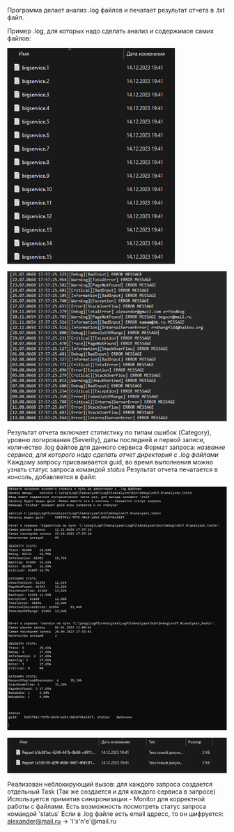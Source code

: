 Программа делает анализ .log файлов и печатает результат отчета в .txt файл.

Пример .log, для которых надо сделать анализ и содержимое самих файлов:

![image](https://github.com/GevrMai/LogFileAnalyzer/blob/master/ImagesReadme/FileExample%20in%20directory.png)


![image](https://github.com/GevrMai/LogFileAnalyzer/blob/master/ImagesReadme/LogsExample%20inside.png)

Результат отчета включает статистику по типам ошибок (Category), уровню логирования (Severity), даты последней и первой записи, количество .log файлов для данного сервиса
Формат запроса: *название сервиса, для которого надо сделать отчет* *директория с .log файлами*
Каждому запросу присваивается guid, во время выполнения можно узнать статус запроса командой *status*
Результат отчета печатается в консоль, добавляется в файл:

![image](https://github.com/GevrMai/LogFileAnalyzer/blob/master/ImagesReadme/Interface.png)


![image](https://github.com/GevrMai/LogFileAnalyzer/blob/master/ImagesReadme/ReportExample%20in%20directory.png)

Реализован неблокирующий вызов: для каждого запроса создается отдельный Task (Так же создается и для каждого сервиса в запросе)
Используется примитив синхронизации - Monitor для корректной работы с файлами. Есть возможность посмотреть статус запроса командой 'status'
Если в .log файле есть email адресс, то он шифруется: alexander@mail.ru -> 'l'x'n'e'@mail.ru
